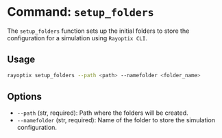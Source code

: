 
# Command: `setup_folders`

The `setup_folders` function sets up the initial folders to store the configuration for a simulation using `Rayoptix CLI`.

## Usage

```bash
rayoptix setup_folders --path <path> --namefolder <folder_name>
```

## Options

- `--path` (str, required): Path where the folders will be created.
- `--namefolder` (str, required): Name of the folder to store the simulation configuration.